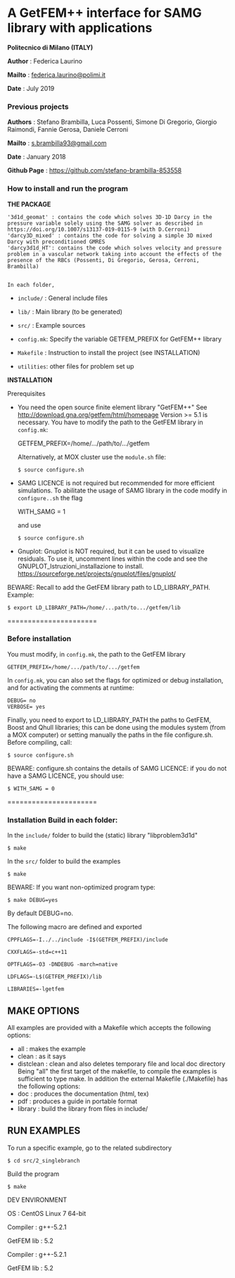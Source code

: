 # A GetFEM++ interface for SAMG library with applications
**Politecnico di Milano (ITALY)**

**Author** : Federica Laurino

**Mailto** : federica.laurino@polimi.it

**Date** : July 2019

### Previous projects

**Authors** : Stefano Brambilla, Luca Possenti, Simone Di Gregorio, Giorgio Raimondi, Fannie Gerosa, Daniele Cerroni

**Mailto** : s.brambilla93@gmail.com

**Date** : January 2018

**Github Page** : https://github.com/stefano-brambilla-853558

### How to install and run the program

**THE PACKAGE**

    '3d1d_geomat' : contains the code which solves 3D-1D Darcy in the pressure variable solely using the SAMG solver as described in https://doi.org/10.1007/s13137-019-0115-9 (with D.Cerroni)
    'darcy3D_mixed' : contains the code for solving a simple 3D mixed Darcy with preconditioned GMRES 
    'darcy3d1d_HT': contains the code which solves velocity and pressure problem in a vascular network taking into account the effects of the presence of the RBCs (Possenti, Di Gregorio, Gerosa, Cerroni, Brambilla)
    
    
    In each folder, 
    
- `include/` : General include files

- `lib/`     : Main library (to be generated)

- `src/`     : Example sources

- `config.mk`: Specify the variable GETFEM_PREFIX for GetFEM++ library

- `Makefile` : Instruction to install the project (see INSTALLATION)

- `utilities`: other files for problem set up

**INSTALLATION**

Prerequisites

* You need the open source finite element library "GetFEM++" See http://download.gna.org/getfem/html/homepage Version >= 5.1 is necessary. You have to modify the path to the GetFEM library in `config.mk`:

    GETFEM_PREFIX=/home/.../path/to/.../getfem

  Alternatively, at MOX cluster use the `module.sh` file:
    ```
    $ source configure.sh
    ```

* SAMG LICENCE is not required but recommended for more efficient simulations. To abilitate the usage of SAMG library in the code modify in `configure..sh` the flag

    WITH_SAMG = 1

  and use
  
    ```
    $ source configure.sh
    ```

* Gnuplot: Gnuplot is NOT required, but it can be used to visualize residuals. To use it, uncomment lines within the code and see the GNUPLOT_Istruzioni_installazione to install. https://sourceforge.net/projects/gnuplot/files/gnuplot/

BEWARE: Recall to add the GetFEM library path to LD_LIBRARY_PATH. Example:

    $ export LD_LIBRARY_PATH=/home/...path/to.../getfem/lib

======================

### Before installation

You must modify, in `config.mk`, the path to the GetFEM library
``` 
GETFEM_PREFIX=/home/.../path/to/.../getfem
``` 
In `config.mk`, you can also set the flags for optimized or debug installation, and for activating the comments at runtime:
``` 
DEBUG= no
VERBOSE= yes
``` 

Finally, you need to export to LD_LIBRARY_PATH the paths to GetFEM, Boost and Qhull libraries;
this can be done using the modules system (from a MOX computer) or setting manually the paths in the file configure.sh.
Before compiling, call:
``` 
$ source configure.sh
``` 

BEWARE: configure.sh contains the details of SAMG LICENCE: if you do not have a SAMG LICENCE, you should use:
``` 
$ WITH_SAMG = 0
```
======================

### Installation Build in each folder:

In the `include/` folder to build the  (static) library "libproblem3d1d"
```
$ make
``` 
In the `src/` folder to build the examples
```
$ make 
```

BEWARE: 
If you want non-optimized program type:
``` 
$ make DEBUG=yes 
``` 
By default DEBUG=no.

The following macro are defined and exported
``` 
CPPFLAGS=-I../../include -I$(GETFEM_PREFIX)/include

CXXFLAGS=-std=c++11 

OPTFLAGS=-O3 -DNDEBUG -march=native

LDFLAGS=-L$(GETFEM_PREFIX)/lib

LIBRARIES=-lgetfem
```


## MAKE OPTIONS
All examples are provided with a Makefile which accepts the following
options:
-  all       : makes the example
-  clean     : as it says
-  distclean : clean and also deletes temporary file and local doc directory
Being "all" the first target of the makefile, to compile the examples is
sufficient to type make. 
In addition the external Makefile (./Makefile) has the following options:
-  doc       : produces the documentation (html, tex)
-  pdf       : produces a guide in portable format
- library    : build the library from files in include/

## RUN EXAMPLES
To run a specific example, go to the related subdirectory
``` 
$ cd src/2_singlebranch
``` 
Build the program
``` 
$ make
``` 

DEV ENVIRONMENT

OS : CentOS Linux 7 64-bit

Compiler : g++-5.2.1

GetFEM lib : 5.2

Compiler : g++-5.2.1

GetFEM lib : 5.2








